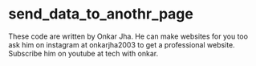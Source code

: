 # send_data_to_anothr_page
These code are written by Onkar Jha. He can make websites for you too ask him on instagram at onkarjha2003 to get a professional website. Subscribe him on youtube at tech with onkar.
